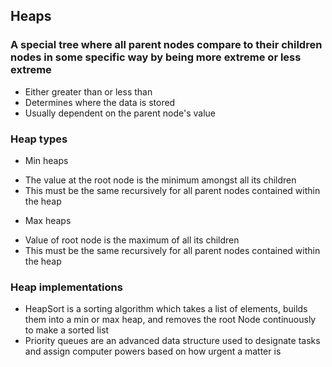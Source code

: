 ## Heaps
### A special tree where all parent nodes compare to their children nodes in some specific way by being more extreme or less extreme
- Either greater than or less than
- Determines where the data is stored
- Usually dependent on the parent node's value

### Heap types
- Min heaps
* The value at the root node is the minimum amongst all its children
* This must be the same recursively for all parent nodes contained within the heap

- Max heaps
* Value of root node is the maximum of all its children
* This must be the same recursively for all parent nodes contained within the heap

### Heap implementations
- HeapSort is a sorting algorithm which takes a list of elements, builds them into a  min or max heap, and removes the root Node continuously to make a sorted list
- Priority queues are an advanced data structure used to designate tasks and assign computer powers based on how urgent a matter is